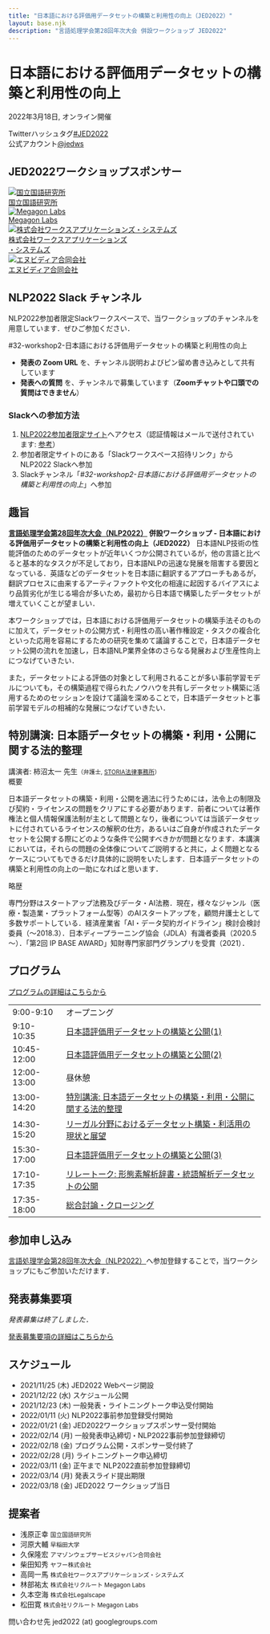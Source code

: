 ```yaml
---
title: "日本語における評価用データセットの構築と利用性の向上（JED2022）"
layout: base.njk
description: "言語処理学会第28回年次大会 併設ワークショップ JED2022"
---
```


# 日本語における評価用データセットの構築と利用性の向上
2022年3月18日, オンライン開催


<div class="twitter_info">
<div class="hashtag">Twitterハッシュタグ<a href="https://twitter.com/hashtag/JED2022" target="_blank" rel="noreferrer">#JED2022</a></div>
<div class="accoutn">公式アカウント<a href="https://twitter.com/jedws" target="_blank" rel="noreferrer">@jedws</a></div>
</div>


## JED2022ワークショップスポンサー
<div id="sponsors">
  <div class="sponsor-item">
    <a href="https://www.ninjal.ac.jp/" target="_blank" rel="noreferrer">
      <div class="logo"><img src="img/sponsors/1_ninjal.png" alt="国立国語研究所"></div>
      <div class="text">国立国語研究所</div>
    </a>
  </div>
  <div class="sponsor-item">
    <a href="https://www.megagon.ai/" target="_blank" rel="noreferrer">
      <div class="logo"><img src="img/sponsors/2_megagon.png" alt="Megagon Labs"></div>
      <div class="text">Megagon Labs</div>
    </a>
  </div>
  <div class="sponsor-item">
    <a href="https://www.worksap.co.jp/" target="_blank" rel="noreferrer">
      <div class="logo"><img src="img/sponsors/3_worksap.jpeg" alt="株式会社ワークスアプリケーションズ・システムズ"></div>
      <div class="text">株式会社ワークスアプリケーションズ<br/>・システムズ</div>
    </a>
  </div>
  <div class="sponsor-item">
    <a href="https://www.nvidia.com/ja-jp/" target="_blank" rel="noreferrer">
      <div class="logo"><img src="img/sponsors/4_nvidia.png" alt="エヌビディア合同会社"></div>
      <div class="text">エヌビディア合同会社</div>
    </a>
  </div>
  <div class="sponsor-item-blank">
  </div>
  <div class="sponsor-item-blank">
  </div>
</div>


## NLP2022 Slack チャンネル

NLP2022参加者限定Slackワークスペースで、当ワークショップのチャンネルを用意しています．ぜひご参加ください．

<div class="slack-channel-container">
<span class="slack-channel">
#32-workshop2-日本語における評価用データセットの構築と利用性の向上
</span>
</div>

- **発表の Zoom URL** を、チャンネル説明およびピン留め書き込みとして共有しています
- **発表への質問** を、チャンネルで募集しています（**Zoomチャットや口頭での質問はできません**）


### Slackへの参加方法

1. [NLP2022参加者限定サイト](https://anlp.jp/nlp2022/#program_online)へアクセス（認証情報はメールで送付されています: [参考](https://twitter.com/nlp2022/status/1502056706750119936)）
2. 参加者限定サイトのにある「Slackワークスペース招待リンク」からNLP2022 Slackへ参加
3. Slackチャンネル「*#32-workshop2-日本語における評価用データセットの構築と利用性の向上*」へ参加

## 趣旨
**[言語処理学会第28回年次大会（NLP2022）](https://www.anlp.jp/nlp2022/) 併設ワークショップ - 日本語における評価用データセットの構築と利用性の向上（JED2022）**
日本語NLP技術の性能評価のためのデータセットが近年いくつか公開されているが，他の言語と比べると基本的なタスクが不足しており，日本語NLPの迅速な発展を阻害する要因となっている．英語などのデータセットを日本語に翻訳するアプローチもあるが，翻訳プロセスに由来するアーティファクトや文化の相違に起因するバイアスにより品質劣化が生じる場合が多いため，最初から日本語で構築したデータセットが増えていくことが望ましい．

本ワークショップでは，日本語における評価用データセットの構築手法そのものに加えて，データセットの公開方式・利用性の高い著作権設定・タスクの複合化といった応用を容易にするための研究を集めて議論することで，日本語データセット公開の流れを加速し，日本語NLP業界全体のさらなる発展および生産性向上につなげていきたい．

また，データセットによる評価の対象として利用されることが多い事前学習モデルについても，その構築過程で得られたノウハウを共有しデータセット構築に活用するためのセッションを設けて議論を深めることで，日本語データセットと事前学習モデルの相補的な発展につなげていきたい．

## 特別講演: 日本語データセットの構築・利用・公開に関する法的整理

<div id="keynote">
  <div id="keynote_speaker">講演者: 柿沼太一 先生<small>（弁護士, <a href="https://storialaw.jp/lawyer/3041">STORIA法律事務所</a>）</small></div>
  <div class="keynote_headning">概要</div>
  <p>日本語データセットの構築・利用・公開を適法に行うためには，法令上の制限及び契約・ライセンスの問題をクリアにする必要があります．前者については著作権法と個人情報保護法制が主として問題となり，後者については当該データセットに付されているライセンスの解釈の仕方，あるいはご自身が作成されたデータセットを公開する際にどのような条件で公開すべきかが問題となります．本講演においては，それらの問題の全体像についてご説明すると共に，よく問題となるケースについてもできるだけ具体的に説明をいたします．日本語データセットの構築と利用性の向上の一助になればと思います．</p>
  <div class="keynote_headning">略歴</div>
  <p>専門分野はスタートアップ法務及びデータ・AI法務．現在，様々なジャンル（医療・製造業・プラットフォーム型等）のAIスタートアップを，顧問弁護士として多数サポートしている．経済産業省「AI・データ契約ガイドライン」検討会検討委員（～2018.3）．日本ディープラーニング協会（JDLA）有識者委員（2020.5～）．「第2回 IP BASE AWARD」知財専門家部門グランプリを受賞（2021）．</p>
</div>


## プログラム

[プログラムの詳細はこちらから](program)

<table id="program_table">
  <tbody>
    <tr>
      <td class="program_time">9:00-9:10</td>
      <td>オープニング</td>
    </tr>
    <tr>
      <td class="program_time">9:10-10:35</td>
      <td><a href="program/#日本語評価用データセットの構築と公開(1)">日本語評価用データセットの構築と公開(1)</a></td>
    </tr>
    <tr>
      <td class="program_time">10:45-12:00</td>
      <td><a href="program/#日本語評価用データセットの構築と公開(2)">日本語評価用データセットの構築と公開(2)</a></td>
    </tr>
    <tr>
      <td class="program_time">12:00-13:00</td>
      <td>昼休憩</td>
    </tr>
    <tr>
      <td class="program_time">13:00-14:20</td>
      <td><a href="program/#特別講演">特別講演: 日本語データセットの構築・利用・公開に関する法的整理</a></td>
    </tr>
    <tr>
      <td class="program_time">14:30-15:20</td>
      <td><a href="program/#リーガル分野におけるデータセット構築・利活用の現状と展望">リーガル分野におけるデータセット構築・利活用の現状と展望</a></td>
    </tr>
    <tr>
      <td class="program_time">15:30-17:00</td>
      <td><a href="program/#日本語評価用データセットの構築と公開(3)">日本語評価用データセットの構築と公開(3)</a></td>
    </tr>
    <tr>
      <td class="program_time">17:10-17:35</td>
      <td><a href="program/#リレートーク: 形態素解析辞書・統語解析データセットの公開">リレートーク: 形態素解析辞書・統語解析データセットの公開</a></td>
    </tr>
    <tr>
      <td class="program_time">17:35-18:00</td>
      <td><a href="program/#総合討論・クロージング">総合討論・クロージング</a></td>
    </tr>
  </tbody>
</table>


## 参加申し込み
[言語処理学会第28回年次大会（NLP2022）](https://www.anlp.jp/nlp2022/)へ参加登録することで，当ワークショップにもご参加いただけます．


## 発表募集要項

*発表募集は終了しました．*

<span class="expired">[発表募集要項の詳細はこちらから](cfp)</span>


## スケジュール
- <span class="expired">2021/11/25 (木)	JED2022 Webページ開設</span>
- <span class="expired">2021/12/22 (水)	スケジュール公開</span>
- <span class="expired">2021/12/23 (木)	一般発表・ライトニングトーク申込受付開始</span>
- <span class="expired">2022/01/11 (火)	NLP2022事前参加登録受付開始</span>
- <span class="expired">2022/01/21 (金)	JED2022ワークショップスポンサー受付開始</span>
- <span class="expired">2022/02/14 (月)	一般発表申込締切・NLP2022事前参加登録締切</span>
- <span class="expired">2022/02/18 (金)	プログラム公開・スポンサー受付終了</span>
- <span class="expired">2022/02/28 (月)	ライトニングトーク申込締切</span>
- <span class="expired">2022/03/11 (金) 正午まで	NLP2022直前参加登録締切</span>
- <span class="expired">2022/03/14 (月)	発表スライド提出期限</span>
- 2022/03/18 (金)	JED2022 ワークショップ当日

## 提案者
- 浅原正幸 <small>国立国語研究所</small>
- 河原大輔 <small>早稲田大学</small>
- 久保隆宏 <small>アマゾンウェブサービスジャパン合同会社</small>
- 柴田知秀 <small>ヤフー株式会社</small>
- 高岡一馬 <small>株式会社ワークスアプリケーションズ・システムズ</small>
- 林部祐太 <small>株式会社リクルート Megagon Labs</small>
- 久本空海 <small>株式会社Legalscape</small>
- 松田寛 <small>株式会社リクルート Megagon Labs</small>

問い合わせ先 jed2022 (at) googlegroups.com
